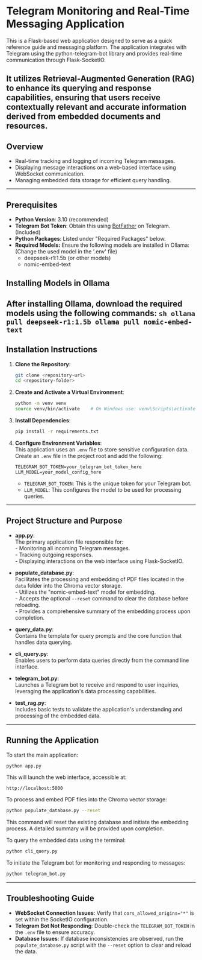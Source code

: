 
# Telegram Monitoring and Real-Time Messaging Application  

This is a Flask-based web application designed to serve as a quick reference guide and messaging platform. The application integrates with Telegram using the python-telegram-bot library and provides real-time communication through Flask-SocketIO.

It utilizes Retrieval-Augmented Generation (RAG) to enhance its querying and response capabilities, ensuring that users receive contextually relevant and accurate information derived from embedded documents and resources.
---

## Overview  
- Real-time tracking and logging of incoming Telegram messages.  
- Displaying message interactions on a web-based interface using WebSocket communication.  
- Managing embedded data storage for efficient query handling.  

---

## Prerequisites  

- **Python Version**: 3.10 (recommended)  
- **Telegram Bot Token**: Obtain this using [BotFather](https://t.me/botfather) on Telegram. (Included)  
- **Python Packages**: Listed under "Required Packages" below.  
- **Required Models:** Ensure the following models are installed in Ollama: (Change the used model in the '.env' file)
    - deepseek-r1:1.5b (or other models)
    - nomic-embed-text

## Installing Models in Ollama

After installing Ollama, download the required models using the following commands:
    ```sh
    ollama pull deepseek-r1:1.5b
    ollama pull nomic-embed-text
    ```
---

## Installation Instructions  

1. **Clone the Repository**:  
    ```sh
    git clone <repository-url>
    cd <repository-folder>
    ```

2. **Create and Activate a Virtual Environment**:  
    ```sh
    python -m venv venv
    source venv/bin/activate    # On Windows use: venv\Scripts\activate
    ```

3. **Install Dependencies**:  
    ```sh
    pip install -r requirements.txt
    ```

4. **Configure Environment Variables**:  
    This application uses an `.env` file to store sensitive configuration data.  
    Create an `.env` file in the project root and add the following:  
    ```env
    TELEGRAM_BOT_TOKEN=your_telegram_bot_token_here
    LLM_MODEL=your_model_config_here
    ```

    - `TELEGRAM_BOT_TOKEN`: This is the unique token for your Telegram bot.  
    - `LLM_MODEL`: This configures the model to be used for processing queries.  

---

## Project Structure and Purpose  

- **app.py**:  
    The primary application file responsible for:  
      - Monitoring all incoming Telegram messages.  
      - Tracking outgoing responses.  
      - Displaying interactions on the web interface using Flask-SocketIO.  

- **populate_database.py**:  
    Facilitates the processing and embedding of PDF files located in the `data` folder into the Chroma vector storage.  
      - Utilizes the "nomic-embed-text" model for embedding.  
      - Accepts the optional `--reset` command to clear the database before reloading.  
      - Provides a comprehensive summary of the embedding process upon completion.  

- **query_data.py**:  
    Contains the template for query prompts and the core function that handles data querying.  

- **cli_query.py**:  
    Enables users to perform data queries directly from the command line interface.  

- **telegram_bot.py**:  
    Launches a Telegram bot to receive and respond to user inquiries, leveraging the application's data processing capabilities.  

- **test_rag.py**:  
    Includes basic tests to validate the application's understanding and processing of the embedded data.  

---

## Running the Application  

To start the main application:  
```sh
python app.py
```
This will launch the web interface, accessible at:  
```
http://localhost:5000
```

To process and embed PDF files into the Chroma vector storage:  
```sh
python populate_database.py --reset
```
This command will reset the existing database and initiate the embedding process. A detailed summary will be provided upon completion.  

To query the embedded data using the terminal:  
```sh
python cli_query.py
```

To initiate the Telegram bot for monitoring and responding to messages:  
```sh
python telegram_bot.py
```

---

## Troubleshooting Guide  
- **WebSocket Connection Issues**: Verify that `cors_allowed_origins="*"` is set within the SocketIO configuration.  
- **Telegram Bot Not Responding**: Double-check the `TELEGRAM_BOT_TOKEN` in the `.env` file to ensure accuracy.  
- **Database Issues**: If database inconsistencies are observed, run the `populate_database.py` script with the `--reset` option to clear and reload the data.  

